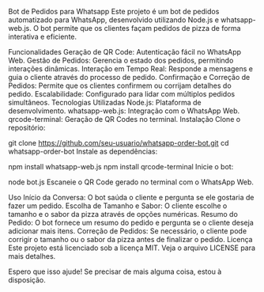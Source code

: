 Bot de Pedidos para Whatsapp
Este projeto é um bot de pedidos automatizado para WhatsApp, desenvolvido utilizando Node.js e whatsapp-web.js. O bot permite que os clientes façam pedidos de pizza de forma interativa e eficiente.

Funcionalidades
Geração de QR Code: Autenticação fácil no WhatsApp Web.
Gestão de Pedidos: Gerencia o estado dos pedidos, permitindo interações dinâmicas.
Interação em Tempo Real: Responde a mensagens e guia o cliente através do processo de pedido.
Confirmação e Correção de Pedidos: Permite que os clientes confirmem ou corrijam detalhes do pedido.
Escalabilidade: Configurado para lidar com múltiplos pedidos simultâneos.
Tecnologias Utilizadas
Node.js: Plataforma de desenvolvimento.
whatsapp-web.js: Integração com o WhatsApp Web.
qrcode-terminal: Geração de QR Codes no terminal.
Instalação
Clone o repositório:

git clone https://github.com/seu-usuario/whatsapp-order-bot.git
cd whatsapp-order-bot
Instale as dependências:

npm install whatsapp-web.js
npm install qrcode-terminal
Inicie o bot:

node bot.js
Escaneie o QR Code gerado no terminal com o WhatsApp Web.

Uso
Início da Conversa: O bot saúda o cliente e pergunta se ele gostaria de fazer um pedido.
Escolha de Tamanho e Sabor: O cliente escolhe o tamanho e o sabor da pizza através de opções numéricas.
Resumo do Pedido: O bot fornece um resumo do pedido e pergunta se o cliente deseja adicionar mais itens.
Correção de Pedidos: Se necessário, o cliente pode corrigir o tamanho ou o sabor da pizza antes de finalizar o pedido.
Licença
Este projeto está licenciado sob a licença MIT. Veja o arquivo LICENSE para mais detalhes.

Espero que isso ajude! Se precisar de mais alguma coisa, estou à disposição.
